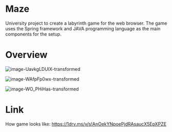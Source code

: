 # Maze

University project to create a labyrinth game for the web browser.
The game uses the Spring framework and JAVA programming language as the main components for the setup.

# Overview
![image-UavkgLDUlX-transformed](https://github.com/athe-cpu/Labyrint-Maze/assets/83352578/2ebbd1bf-a6f1-463f-b31a-55068e306c13)

![image-WAfpFp0wx-transformed](https://github.com/athe-cpu/Labyrint-Maze/assets/83352578/751e3f40-39ba-4304-b40c-c9fa3e59f229)

![image-WO_PHiHas-transformed](https://github.com/athe-cpu/Labyrint-Maze/assets/83352578/69121d4e-34b7-4823-98b8-745a387843b5)


# Link
How game looks like:
https://1drv.ms/v/s!AnOekYNpoePjdRAsaucX5EpXPZE
